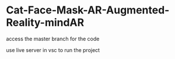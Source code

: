 # Cat-Face-Mask-AR-Augmented-Reality-mindAR
access the master branch for the code

use live server in vsc to run the project
